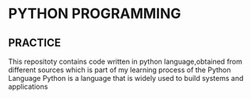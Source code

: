 # PYTHON PROGRAMMING

## PRACTICE
This repositoty contains code written in python language,obtained from different sources which is part of my learning process of the Python Language
Python is a language that is widely used to build systems and applications
